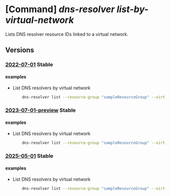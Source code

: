 # [Command] _dns-resolver list-by-virtual-network_

Lists DNS resolver resource IDs linked to a virtual network.

## Versions

### [2022-07-01](/Resources/mgmt-plane/L3N1YnNjcmlwdGlvbnMve30vcmVzb3VyY2Vncm91cHMve30vcHJvdmlkZXJzL21pY3Jvc29mdC5uZXR3b3JrL3ZpcnR1YWxuZXR3b3Jrcy97fS9saXN0ZG5zcmVzb2x2ZXJz/2022-07-01.xml) **Stable**

<!-- mgmt-plane /subscriptions/{}/resourcegroups/{}/providers/microsoft.network/virtualnetworks/{}/listdnsresolvers 2022-07-01 -->

#### examples

- List DNS resolvers by virtual network
    ```bash
        dns-resolver list --resource-group "sampleResourceGroup" --virtual-network-name "sampleVirtualNetwork"
    ```

### [2023-07-01-preview](/Resources/mgmt-plane/L3N1YnNjcmlwdGlvbnMve30vcmVzb3VyY2Vncm91cHMve30vcHJvdmlkZXJzL21pY3Jvc29mdC5uZXR3b3JrL3ZpcnR1YWxuZXR3b3Jrcy97fS9saXN0ZG5zcmVzb2x2ZXJz/2023-07-01-preview.xml) **Stable**

<!-- mgmt-plane /subscriptions/{}/resourcegroups/{}/providers/microsoft.network/virtualnetworks/{}/listdnsresolvers 2023-07-01-preview -->

#### examples

- List DNS resolvers by virtual network
    ```bash
        dns-resolver list --resource-group "sampleResourceGroup" --virtual-network-name "sampleVirtualNetwork"
    ```

### [2025-05-01](/Resources/mgmt-plane/L3N1YnNjcmlwdGlvbnMve30vcmVzb3VyY2Vncm91cHMve30vcHJvdmlkZXJzL21pY3Jvc29mdC5uZXR3b3JrL3ZpcnR1YWxuZXR3b3Jrcy97fS9saXN0ZG5zcmVzb2x2ZXJz/2025-05-01.xml) **Stable**

<!-- mgmt-plane /subscriptions/{}/resourcegroups/{}/providers/microsoft.network/virtualnetworks/{}/listdnsresolvers 2025-05-01 -->

#### examples

- List DNS resolvers by virtual network
    ```bash
        dns-resolver list --resource-group "sampleResourceGroup" --virtual-network-name "sampleVirtualNetwork"
    ```
